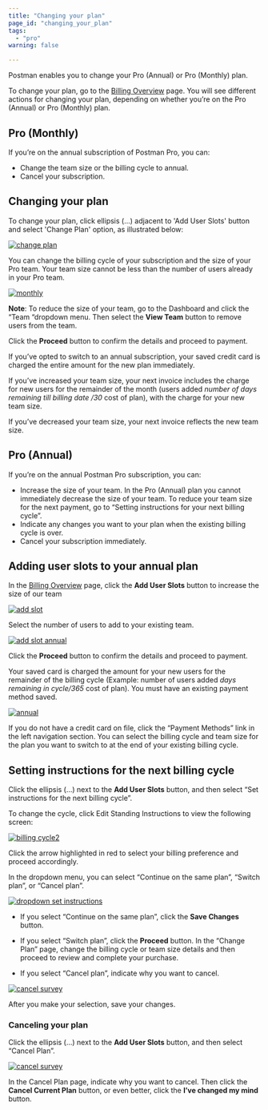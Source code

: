 ```yaml
---
title: "Changing your plan"
page_id: "changing_your_plan"
tags: 
  - "pro"
warning: false

---
```


Postman enables you to change your Pro (Annual) or Pro (Monthly) plan.

To change your plan, go to the [Billing Overview](https://go.postman.co/billing/overview) page. You will see different actions for changing your plan, depending on whether you’re on the Pro (Annual) or Pro (Monthly) plan.

## Pro (Monthly)

If you’re on the annual subscription of Postman Pro, you can:

* Change the team size or the billing cycle to annual.
* Cancel your subscription.

## Changing your plan

To change your plan, click ellipsis (...) adjacent to 'Add User Slots' button and select 'Change Plan' option, as illustrated below:

[![change plan](https://s3.amazonaws.com/postman-static-getpostman-com/postman-docs/Add-User-Slots.png)](https://s3.amazonaws.com/postman-static-getpostman-com/postman-docs/Add-User-Slots.png)

You can change the billing cycle of your subscription and the size of your Pro team. Your team size cannot be less than the number of users already in your Pro team.

[![monthly](https://s3.amazonaws.com/postman-static-getpostman-com/postman-docs/changePlan-monthly.png)](https://s3.amazonaws.com/postman-static-getpostman-com/postman-docs/changePlan-monthly.png)

**Note**: To reduce the size of your team, go to the Dashboard and click the “Team “dropdown menu. Then select the **View Team** button to remove users from the team.

Click the **Proceed** button to confirm the details and proceed to payment.

If you’ve opted to switch to an annual subscription, your saved credit card is charged the entire amount for the new plan immediately.

If you’ve increased your team size, your next invoice includes the charge for new users for the remainder of the month (users added *number of days remaining till billing date /30* cost of plan), with the charge for your new team size.

If you’ve decreased your team size, your next invoice reflects the new team size.

## Pro (Annual)

If you’re on the annual Postman Pro subscription, you can:

* Increase the size of your team. In the Pro (Annual) plan you cannot immediately decrease the size of your team. To reduce your team size for the next payment, go to “Setting instructions for your next billing cycle”.
* Indicate any changes you want to your plan when the existing billing cycle is over.
* Cancel your subscription immediately.

## Adding user slots to your annual plan

In the [Billing Overview](https://go.postman.co/billing/overview) page, click the **Add User Slots** button to increase the size of our team

[![add slot](https://s3.amazonaws.com/postman-static-getpostman-com/postman-docs/currentPlan-annual.png)](https://s3.amazonaws.com/postman-static-getpostman-com/postman-docs/currentPlan-annual.png)

Select the number of users to add to your existing team.

[![add slot annual](https://s3.amazonaws.com/postman-static-getpostman-com/postman-docs/addSlots-annual.png)](https://s3.amazonaws.com/postman-static-getpostman-com/postman-docs/addSlots-annual.png)

Click the **Proceed** button to confirm the details and proceed to payment.

Your saved card is charged the amount for your new users for the remainder of the billing cycle (Example: number of users added *days remaining in cycle/365* cost of plan). You must have an existing payment method saved.

[![annual](https://s3.amazonaws.com/postman-static-getpostman-com/postman-docs/changePlan-annual.png)](https://s3.amazonaws.com/postman-static-getpostman-com/postman-docs/changePlan-annual.png)

If you do not have a credit card on file, click the “Payment Methods” link in the left navigation section. You can select the billing cycle and team size for the plan you want to switch to at the end of your existing billing cycle.

## Setting instructions for the next billing cycle

Click the ellipsis (...) next to the **Add User Slots** button, and then select “Set instructions for the next billing cycle”.

To change the cycle, click Edit Standing Instructions to view the following screen:

[![billing cycle2](https://s3.amazonaws.com/postman-static-getpostman-com/postman-docs/Set-Bill-Cycle2.png)](https://s3.amazonaws.com/postman-static-getpostman-com/postman-docs/Set-Bill-Cycle2.png)

Click the arrow highlighted in red to select your billing preference and proceed accordingly.

In the dropdown menu, you can select “Continue on the same plan”, “Switch plan”, or “Cancel plan”.

[![dropdown set instructions](https://s3.amazonaws.com/postman-static-getpostman-com/postman-docs/WS-setInstructions-dropdown-annual.png)](https://s3.amazonaws.com/postman-static-getpostman-com/postman-docs/WS-setInstructions-dropdown-annual.png)

* If you select “Continue on the same plan”, click the **Save Changes** button.

* If you select “Switch plan”, click the **Proceed** button. In the “Change Plan” page, change the billing cycle or team size  details and then proceed to review and complete your purchase.

* If you select “Cancel plan”, indicate why you want to cancel.

[![cancel survey](https://s3.amazonaws.com/postman-static-getpostman-com/postman-docs/WS-cancel-current-plan.png)](https://s3.amazonaws.com/postman-static-getpostman-com/postman-docs/WS-cancel-current-plan.png)

After you make your selection, save your changes.

### Canceling your plan

Click the ellipsis (...) next to the **Add User Slots** button, and then select “Cancel Plan”.

[![cancel survey](https://s3.amazonaws.com/postman-static-getpostman-com/postman-docs/WS-cancelSetInstruction-annual.png)](https://s3.amazonaws.com/postman-static-getpostman-com/postman-docs/WS-cancelSetInstruction-annual.png)

In the Cancel Plan page, indicate why you want to cancel. Then click the **Cancel Current Plan** button, or even better, click the **I’ve changed my mind** button.
